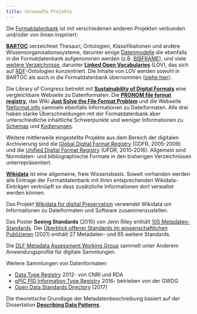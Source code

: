 ```yaml
---
title: Verwandte Projekte
---
```


Die [Formatdatenbank](../about) ist mit verschiedenen anderen Projekten
verbunden und/oder von ihnen inspiriert:

**[BARTOC](https://bartoc.org/)** verzeichnet Thesauri, Ontologien,
Klassifikationen und andere Wissensorganisationssysteme, darunter einige
[Datenmodelle](../model) die ebenfalls in die Formatdatenbank aufgenommen
werden (z.B. [BIBFRAME](../bibframe)), und viele [weitere
Verzeichnisse](http://bartoc.org/terminology-registries), darunter 
**[Linked Open Vocabularies](https://lov.linkeddata.es/dataset/lov/)** (LOV), das sich auf [RDF](../rdf)-Ontologien
konzentriert. Die Inhalte von LOV werden sowohl in BARTOC als auch in die 
Formatdatenbank übernommen ([siehe hier](../rdf/voc)).

Die Library of Congress betreibt mit **[Sustainability of Digital
Formats](https://www.loc.gov/preservation/digital/formats/)** eine
vergleichbare Webseite zu Datenformaten. Die **[PRONOM file format
registry](https://www.nationalarchives.gov.uk/PRONOM/)**, das Wiki **[Just
Solve the File Format Problem](http://fileformats.archiveteam.org)** und die
Webseite [fileformat.info](http://www.fileformat.info) sammeln ebenfalls
Informationen zu Dateiformaten. Alle drei haben starke Überschneidungen mit der
Formatdatenbank aber unterschiedliche inhaltliche Schwerpunkte und weniger
Informationen zu [Schemas](../schema) und [Kodierungen](../code).

Weitere mittlerweile eingestellte Projekte aus dem Bereich der digitalen
Archivierung sind die [Global Digital Format
Registry](http://hul.harvard.edu/gdfr) (GDFR, 2005-2009) und die [Unified
Digital Format Registry](http://udfr.org/) (UFDR, 2010-2016). Allgemein sind
Normdaten- und bibliographische Formate in den bisherigen Verzeichnissen
unterrepräsentiert.

**[Wikidata](https://www.wikidata.org/)** ist eine allgemeine, freie
Wissensbasis. Soweit vorhanden werden alle Eintrage der Formatdatenbank
mit ihren entsprechenden Wikidata-Einträgen verknüpft so dass zusätzliche
Informationen dort verwaltet werden können.

Das Projekt [Wikidata for digital Preservation](http://wikidp.org) verwendet
Wikidata um Informationen zu Dateiformaten und Software zusammenzustellen.

Das Poster **Seeing Standards** (2010) von Jenn Riley enthält [105
Metadaten-Standards](related/riley2010). Der [Überblick offener Standards im wissenschaftlichen Publizieren](https://doi.org/10.14293/S2199-1006.1.SOR-.PPNKUIH.v1) (2021)
enthält 27 Metadaten- und 65 weitere Standards.

Die [DLF Metadata Assessment Working
Group](https://dlfmetadataassessment.github.io/) sammelt unter Anderem
Anwendungsprofile für digitale Sammlungen.

Weitere Sammlungen von Datenformaten:

- [Data Type Registry](https://typeregistry.org/) 2012- von CNRI und RDA
- [ePIC PID Information Type Registry](http://dtr-pit.pidconsortium.net/) 2016- betrieben von der GWDG
- [Open Data Standards Directory](https://datastandards.directory/) (2017)

<!--
TOOD:

- fq
- DFDL
-->

Die theoretische Grundlage der Metadatenbeschreibung basiert auf
der Dissertation **[Describing Data Patterns](http://aboutdata.org/)**.

